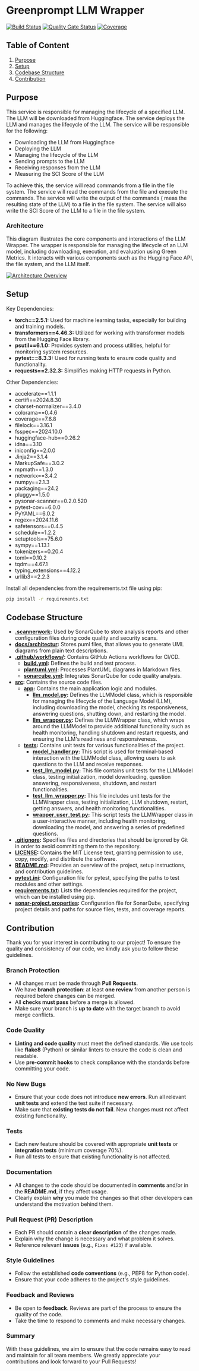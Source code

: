 # Greenprompt LLM Wrapper
[![Build Status](https://github.com/gflachs/GreenPrompt_LLM_Wrapper/actions/workflows/build.yml/badge.svg)](https://github.com/gflachs/GreenPrompt_LLM_Wrapper/actions/workflows/build.yml)
[![Quality Gate Status](https://sonarcloud.io/api/project_badges/measure?project=gflachs_GreenPrompt_LLM_Wrapper&metric=alert_status)](https://sonarcloud.io/dashboard?id=gflachs_GreenPrompt_LLM_Wrapper)
[![Coverage](https://sonarcloud.io/api/project_badges/measure?project=gflachs_GreenPrompt_LLM_Wrapper&metric=coverage)](https://sonarcloud.io/dashboard?id=gflachs_GreenPrompt_LLM_Wrapper)

## Table of Content
1. [Purpose](#purpose)
2. [Setup](#setup)
3. [Codebase Structure](#codebase-structure)
4. [Contribution](#contribution)

## Purpose

This service is responsible for managing the lifecycle of a specified LLM. The LLM will be downloaded from Huggingface. The service deploys the LLM and manages the lifecycle of the LLM. The service will be responsible for the following:
- Downloading the LLM from Huggingface
- Deploying the LLM
- Managing the lifecycle of the LLM
- Sending prompts to the LLM
- Receiving responses from the LLM
- Measuring the SCI Score of the LLM

To achieve this, the service will read commands from a file in the file system. The service will read the commands from the file and execute the commands. The service will write the output of the commands ( meas the resulting state of the LLM) to a file in the file system. The service will also write the SCI Score of the LLM to a file in the file system.

### Architecture

This diagram illustrates the core components and interactions of the LLM Wrapper. The wrapper is responsible for managing the lifecycle of an LLM model, including downloading, execution, and evaluation using Green Metrics. It interacts with various components such as the Hugging Face API, the file system, and the LLM itself.

[![Architecture Overview](https://tinyurl.com/2b7fkpak)](https://tinyurl.com/2b7fkpak)<!--![Architecture Overview](./docs/architectur/overview.puml)-->


## Setup

Key Dependencies:
- **torch==2.5.1:** Used for machine learning tasks, especially for building and training models.
- **transformers==4.46.3:** Utilized for working with transformer models from the Hugging Face library.
- **psutil==6.1.0:** Provides system and process utilities, helpful for monitoring system resources.
- **pytest==8.3.3:** Used for running tests to ensure code quality and functionality.
- **requests==2.32.3:** Simplifies making HTTP requests in Python.

Other Dependencies:
- accelerate==1.1.1
- certifi==2024.8.30
- charset-normalizer==3.4.0
- colorama==0.4.6
- coverage==7.6.8
- filelock==3.16.1
- fsspec==2024.10.0
- huggingface-hub==0.26.2
- idna==3.10
- iniconfig==2.0.0
- Jinja2==3.1.4
- MarkupSafe==3.0.2
- mpmath==1.3.0
- networkx==3.4.2
- numpy==2.1.3
- packaging==24.2
- pluggy==1.5.0
- pysonar-scanner==0.2.0.520
- pytest-cov==6.0.0
- PyYAML==6.0.2
- regex==2024.11.6
- safetensors==0.4.5
- schedule==1.2.2
- setuptools==75.6.0
- sympy==1.13.1
- tokenizers==0.20.4
- toml==0.10.2
- tqdm==4.67.1
- typing_extensions==4.12.2
- urllib3==2.2.3

Install all dependencies from the requirements.txt file using pip:
```sh
pip install -r requirements.txt
```

## Codebase Structure

- **[.scannerwork](https://github.com/gflachs/GreenPrompt_LLM_Wrapper/tree/main/.scannerwork):** Used by SonarQube to store analysis reports and other configuration files during code quality and security scans.
- **[docs/architectur](https://github.com/gflachs/GreenPrompt_LLM_Wrapper/tree/main/docs/architectur):** Stores puml files, that allows you to generate UML diagrams from plain text descriptions.
- **[.github/workflows/](https://github.com/gflachs/GreenPrompt_LLM_Wrapper/tree/main/.github/workflows):** Contains GitHub Actions workflows for CI/CD.
  - **[build.yml](https://github.com/gflachs/GreenPrompt_LLM_Wrapper/blob/main/.github/workflows/build.yml):** Defines the build and test process.
  - **[plantuml.yml](https://github.com/gflachs/GreenPrompt_LLM_Wrapper/blob/main/.github/workflows/plantuml.yml):** Processes PlantUML diagrams in Markdown files.
  - **[sonarcube.yml](https://github.com/gflachs/GreenPrompt_LLM_Wrapper/blob/main/.github/workflows/sonarcube.yml):** Integrates SonarQube for code quality analysis.
- **[src](https://github.com/gflachs/GreenPrompt_LLM_Wrapper/tree/main/src):** Contains the source code files.
   - **[app](https://github.com/gflachs/GreenPrompt_LLM_Wrapper/tree/main/src/app):** Contains the main application logic and modules.
        - **[llm_model.py](https://github.com/gflachs/GreenPrompt_LLM_Wrapper/blob/main/src/app/llm_model.py):** Defines the LLMModel class, which is responsible for managing the lifecycle of the Language Model (LLM), including downloading the model, checking its responsiveness, answering questions, shutting down, and restarting the model.
        - **[llm_wrapper.py](https://github.com/gflachs/GreenPrompt_LLM_Wrapper/blob/main/src/app/llm_wrapper.py):** Defines the LLMWrapper class, which wraps around the LLMModel to provide additional functionality such as health monitoring, handling shutdown and restart requests, and ensuring the LLM's readiness and responsiveness.
   - **[tests]():** Contains unit tests for various functionalities of the project.
        - **[model_handler.py](https://github.com/gflachs/GreenPrompt_LLM_Wrapper/blob/main/src/tests/model_handler.py):** This script is used for terminal-based interaction with the LLMModel class, allowing users to ask questions to the LLM and receive responses.
        - **[test_llm_model.py](https://github.com/gflachs/GreenPrompt_LLM_Wrapper/blob/main/src/tests/test_llm_model.py):** This file contains unit tests for the LLMModel class, testing initialization, model downloading, question answering, responsiveness, shutdown, and restart functionalities.
        - **[test_llm_wrapper.py](https://github.com/gflachs/GreenPrompt_LLM_Wrapper/blob/main/src/tests/test_llm_wrapper.py):** This file includes unit tests for the LLMWrapper class, testing initialization, LLM shutdown, restart, getting answers, and health monitoring functionalities.
        - **[wrapper_user_test.py](https://github.com/gflachs/GreenPrompt_LLM_Wrapper/blob/main/src/tests/wrapper_user_test.py):** This script tests the LLMWrapper class in a user-interactive manner, including health monitoring, downloading the model, and answering a series of predefined questions.
- **[.gitignore](https://github.com/gflachs/GreenPrompt_LLM_Wrapper/blob/main/.gitignore):** Specifies files and directories that should be ignored by Git in order to avoid committing them to the repository.
- **[LICENSE](https://github.com/gflachs/GreenPrompt_LLM_Wrapper/blob/main/LICENSE):** Contains the MIT License text, granting permission to use, copy, modify, and distribute the software.
- **[README.md](https://github.com/gflachs/GreenPrompt_LLM_Wrapper/blob/main/README.md):** Provides an overview of the project, setup instructions, and contribution guidelines.
- **[pytest.ini](https://github.com/gflachs/GreenPrompt_LLM_Wrapper/blob/main/pytest.ini):** Configuration file for pytest, specifying the paths to test modules and other settings.
- **[requirements.txt](https://github.com/gflachs/GreenPrompt_LLM_Wrapper/blob/main/requirements.txt):** Lists the dependencies required for the project, which can be installed using pip.
- **[sonar-project.properties](https://github.com/gflachs/GreenPrompt_LLM_Wrapper/blob/main/sonar-project.properties):** Configuration file for SonarQube, specifying project details and paths for source files, tests, and coverage reports.
  
## Contribution

Thank you for your interest in contributing to our project! To ensure the quality and consistency of our code, we kindly ask you to follow these guidelines.

### Branch Protection

- All changes must be made through **Pull Requests**.
- We have **branch protection**: at least **one review** from another person is required before changes can be merged.
- All **checks must pass** before a merge is allowed.
- Make sure your branch is **up to date** with the target branch to avoid merge conflicts.

### Code Quality

- **Linting and code quality** must meet the defined standards. We use tools like **flake8** (Python) or similar linters to ensure the code is clean and readable.
- Use **pre-commit hooks** to check compliance with the standards before committing your code.

### No New Bugs

- Ensure that your code does not introduce **new errors**. Run all relevant **unit tests** and extend the test suite if necessary.
- Make sure that **existing tests do not fail**. New changes must not affect existing functionality.

### Tests

- Each new feature should be covered with appropriate **unit tests** or **integration tests** (minimum coverage 70%).
- Run all tests to ensure that existing functionality is not affected.

### Documentation

- All changes to the code should be documented in **comments** and/or in the **README.md**, if they affect usage.
- Clearly explain **why** you made the changes so that other developers can understand the motivation behind them.

### Pull Request (PR) Description

- Each PR should contain a **clear description** of the changes made.
- Explain why the change is necessary and what problem it solves.
- Reference relevant **issues** (e.g., `Fixes #123`) if available.

### Style Guidelines

- Follow the established **code conventions** (e.g., PEP8 for Python code).
- Ensure that your code adheres to the project's style guidelines.

### Feedback and Reviews

- Be open to **feedback**. Reviews are part of the process to ensure the quality of the code.
- Take the time to respond to comments and make necessary changes.

### Summary

With these guidelines, we aim to ensure that the code remains easy to read and maintain for all team members. We greatly appreciate your contributions and look forward to your Pull Requests!
